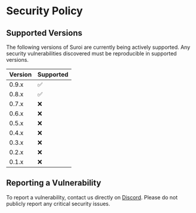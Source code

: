 # Security Policy

## Supported Versions
The following versions of Suroi are currently being actively supported. Any security vulnerabilities discovered must be reproducible in supported versions.

| Version | Supported          |
|---------| ------------------ |
| 0.9.x   | :white_check_mark: |
| 0.8.x   | :white_check_mark: |
| 0.7.x   | :x: |
| 0.6.x   | :x: |
| 0.5.x   | :x: |
| 0.4.x   | :x: |
| 0.3.x   | :x: |
| 0.2.x   | :x: |
| 0.1.x   | :x: |

## Reporting a Vulnerability
To report a vulnerability, contact us directly on [Discord](https://discord.suroi.io). Please do not publicly report any critical security issues.
